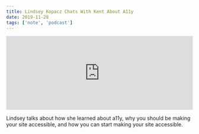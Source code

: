 ```yaml
---
title: Lindsey Kopacz Chats With Kent About A11y
date: 2019-11-28
tags: ['note', 'podcast']
---
```


<iframe height="200px" width="100%" frameborder="no" scrolling="no" seamless src="https://player.simplecast.com/1856a52b-1731-44ff-8790-e56f2b5f50a9?dark=false"></iframe>

Lindsey talks about how she learned about a11y, why you should be making your site accessible, and how you can start making your site accessible.
